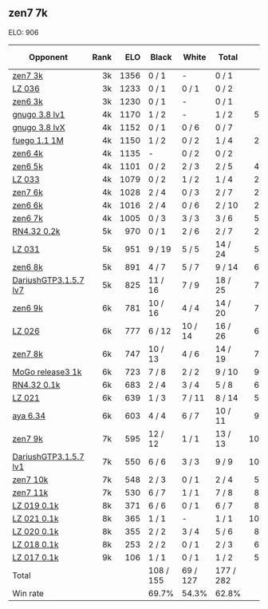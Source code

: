 ## zen7 7k ##

ELO: 906

Opponent | Rank | ELO | Black | White | Total | Win rate
---------|-----:|----:|-------|-------|-------|-------:
[zen7 3k](zen7%203k.md) | 3k | 1356 | 0 / 1 | - | 0 / 1 | 0.0%
[LZ 036](LZ%20036.md) | 3k | 1233 | 0 / 1 | 0 / 1 | 0 / 2 | 0.0%
[zen6 3k](zen6%203k.md) | 3k | 1230 | 0 / 1 | - | 0 / 1 | 0.0%
[gnugo 3.8 lv1](gnugo%203.8%20lv1.md) | 4k | 1170 | 1 / 2 | - | 1 / 2 | 50.0%
[gnugo 3.8 lvX](gnugo%203.8%20lvX.md) | 4k | 1152 | 0 / 1 | 0 / 6 | 0 / 7 | 0.0%
[fuego 1.1 1M](fuego%201.1%201M.md) | 4k | 1150 | 1 / 2 | 0 / 2 | 1 / 4 | 25.0%
[zen6 4k](zen6%204k.md) | 4k | 1135 | - | 0 / 2 | 0 / 2 | 0.0%
[zen6 5k](zen6%205k.md) | 4k | 1101 | 0 / 2 | 2 / 3 | 2 / 5 | 40.0%
[LZ 033](LZ%20033.md) | 4k | 1079 | 0 / 2 | 1 / 2 | 1 / 4 | 25.0%
[zen7 6k](zen7%206k.md) | 4k | 1028 | 2 / 4 | 0 / 3 | 2 / 7 | 28.6%
[zen6 6k](zen6%206k.md) | 4k | 1016 | 2 / 4 | 0 / 6 | 2 / 10 | 20.0%
[zen6 7k](zen6%207k.md) | 4k | 1005 | 0 / 3 | 3 / 3 | 3 / 6 | 50.0%
[RN4.32 0.2k](RN4.32%200.2k.md) | 5k | 970 | 0 / 1 | 2 / 6 | 2 / 7 | 28.6%
[LZ 031](LZ%20031.md) | 5k | 951 | 9 / 19 | 5 / 5 | 14 / 24 | 58.3%
[zen6 8k](zen6%208k.md) | 5k | 891 | 4 / 7 | 5 / 7 | 9 / 14 | 64.3%
[DariushGTP3.1.5.7 lv7](DariushGTP3.1.5.7%20lv7.md) | 5k | 825 | 11 / 16 | 7 / 9 | 18 / 25 | 72.0%
[zen6 9k](zen6%209k.md) | 6k | 781 | 10 / 16 | 4 / 4 | 14 / 20 | 70.0%
[LZ 026](LZ%20026.md) | 6k | 777 | 6 / 12 | 10 / 14 | 16 / 26 | 61.5%
[zen7 8k](zen7%208k.md) | 6k | 747 | 10 / 13 | 4 / 6 | 14 / 19 | 73.7%
[MoGo release3 1k](MoGo%20release3%201k.md) | 6k | 723 | 7 / 8 | 2 / 2 | 9 / 10 | 90.0%
[RN4.32 0.1k](RN4.32%200.1k.md) | 6k | 683 | 2 / 4 | 3 / 4 | 5 / 8 | 62.5%
[LZ 021](LZ%20021.md) | 6k | 639 | 1 / 3 | 7 / 11 | 8 / 14 | 57.1%
[aya 6.34](aya%206.34.md) | 6k | 603 | 4 / 4 | 6 / 7 | 10 / 11 | 90.9%
[zen7 9k](zen7%209k.md) | 7k | 595 | 12 / 12 | 1 / 1 | 13 / 13 | 100.0%
[DariushGTP3.1.5.7 lv1](DariushGTP3.1.5.7%20lv1.md) | 7k | 550 | 6 / 6 | 3 / 3 | 9 / 9 | 100.0%
[zen7 10k](zen7%2010k.md) | 7k | 548 | 2 / 3 | 0 / 1 | 2 / 4 | 50.0%
[zen7 11k](zen7%2011k.md) | 7k | 530 | 6 / 7 | 1 / 1 | 7 / 8 | 87.5%
[LZ 019 0.1k](LZ%20019%200.1k.md) | 8k | 371 | 6 / 6 | 0 / 1 | 6 / 7 | 85.7%
[LZ 021 0.1k](LZ%20021%200.1k.md) | 8k | 365 | 1 / 1 | - | 1 / 1 | 100.0%
[LZ 020 0.1k](LZ%20020%200.1k.md) | 8k | 355 | 2 / 2 | 3 / 4 | 5 / 6 | 83.3%
[LZ 018 0.1k](LZ%20018%200.1k.md) | 8k | 253 | 2 / 2 | 0 / 1 | 2 / 3 | 66.7%
[LZ 017 0.1k](LZ%20017%200.1k.md) | 9k | 106 | 1 / 1 | 0 / 1 | 1 / 2 | 50.0%
Total | | | 108 / 155 | 69 / 127 | 177 / 282 | 
Win rate| | | 69.7% | 54.3% | 62.8% | 
